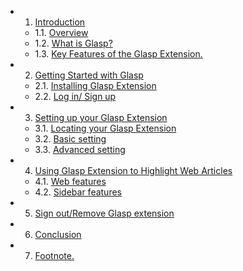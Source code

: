 <!-- vscode-markdown-toc -->
* 1. [Introduction](#Introduction)
	* 1.1. [Overview](#Overview)
	* 1.2. [What is Glasp?](#WhatisGlasp)
	* 1.3. [Key Features of the Glasp Extension.](#KeyFeaturesoftheGlaspExtension.)
* 2. [Getting Started with Glasp](#GettingStartedwithGlasp)
	* 2.1. [Installing Glasp Extension](#InstallingGlaspExtension)
	* 2.2. [Log in/ Sign up](#LoginSignup)
* 3. [Setting up your Glasp Extension](#SettingupyourGlaspExtension)
	* 3.1. [Locating your Glasp Extension](#LocatingyourGlaspExtension)
	* 3.2. [Basic setting](#Basicsetting)
	* 3.3. [Advanced setting](#Advancedsetting)
* 4. [Using Glasp Extension to Highlight Web Articles](#UsingGlaspExtensiontoHighlightWebArticles)
	* 4.1. [Web features](#Webfeatures)
	* 4.2. [Sidebar features](#Sidebarfeatures)
* 5. [Sign out/Remove Glasp extension](#SignoutRemoveGlaspextension)
* 6. [Conclusion](#Conclusion)
* 7. [Footnote.](#Footnote.)

<!-- vscode-markdown-toc-config
	numbering=true
	autoSave=true
	/vscode-markdown-toc-config -->
<!-- /vscode-markdown-toc -->